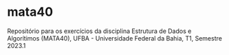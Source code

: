 # mata40

Repositório para os exercícios da disciplina Estrutura de Dados e Algorítimos (MATA40), UFBA - Universidade Federal da Bahia, T1, Semestre 2023.1
